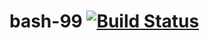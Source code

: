 # bash-99 [![Build Status](https://travis-ci.org/okwrtdsh/bash-99.svg?branch=master)](https://travis-ci.org/okwrtdsh/bash-99)
